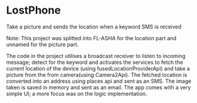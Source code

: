 # LostPhone
Take a picture and sends the location when a keyword SMS is received

Note: This project was splitted into FL-ASHA for the location part and unnamed for the picture part.

The code in the project utilises a broadcast receiver to listen to incoming message; detect for the keyword and activates the services to fetch the current location of the device (using fusedLocationProviderApi) and take a picture from the from camera(using Camera2Api). The fetched location is converted into an address using places api and sent as an SMS. The image taken is saved in memory and sent as an email. The app comes with a very simple UI; a more focus was on the logic implementation.
